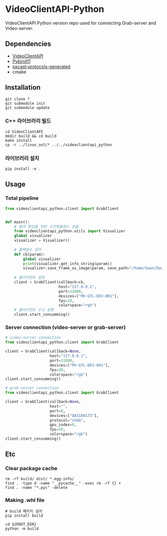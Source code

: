 # VideoClientAPI-Python

VideoClientAPI Python version repo used for connecting Grab-server and Video-server.

## Dependencies

* [VideoClientAPI](https://github.com/PXScope/VideoClientAPI.git)
* [Pybind11](https://github.com/pybind/pybind11.git)
* [pxcast-protocols-generated](https://github.com/PXScope/pxcast-protocols-generated.git)
* cmake

## Installation
```shell
git clone ?
git submodule init
git submodule update
```
### C++ 라이브러리 빌드
```shell
cd VideoClientAPI
mkdir build && cd build
make install
cp -r ../linux_out/* ../../videoclientapi_python
```
### 라이브러리 설치
```shell
pip install -e .
```
## Usage
### Total pipeline
```python
from videoclientapi_python.client import GrabClient


def main():
    # 결과 확인을 위한 시각화클래스 호출
    from videoclientapi_python.utils import Visualizer
    global visualizer
    visualizer = Visualizer()
    
    # 콜백함수 정의
    def cb(param):
        global visualizer
        print(visualizer.get_info_string(param))
        visualizer.save_frame_as_image(param, save_path="/home/kwon/Downloads/images")
    
    # 클라이언트 설정
    client = GrabClient(callback=cb,
                        host="127.0.0.1",
                        port=31000,
                        devices=["MV-GTL-DEV-001"],
                        fps=30,
                        colorspace="rgb")
    # 클라이언트 수신 실행
    client.start_consumming()
```
### Server connection (video-server or grab-server)
```python
# video-server connection
from videoclientapi_python.client import GrabClient

client = GrabClient(callback=None,
                    host="127.0.0.1",
                    port=31000,
                    devices=["MV-GTL-DEV-001"],
                    fps=30,
                    colorspace="rgb")
client.start_consumming()
```

```python
# grab-server connection
from videoclientapi_python.client import GrabClient

client = GrabClient(callback=None,
                    host="",
                    port=0,
                    devices=["DA3180173"],
                    protocol="shdm",
                    gpu_index=0,
                    fps=30,
                    colorspace="rgb")
client.start_consumming()
```

## Etc
### Clear package cache
```shell
rm -rf build/ dist/ *.egg-info/
find . -type d -name "__pycache__" -exec rm -rf {} +
find . -name "*.pyc" -delete
```
### Making .whl file
```shell
# build 패키지 설치
pip install build
```
```shell
cd ${ROOT_DIR}
python -m build
```
